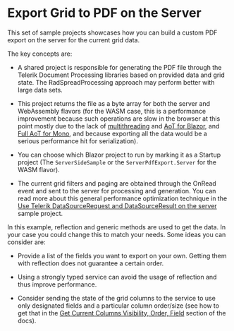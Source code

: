 # Export Grid to PDF on the Server

This set of sample projects showcases how you can build a custom PDF export on the server for the current grid data.

The key concepts are:

* A shared project is responsible for generating the PDF file through the Telerik Document Processing libraries based on provided data and grid state. The RadSpreadProcessing approach may perform better with large data sets.

* This project returns the file as a byte array for both the server and WebAssembly flavors (for the WASM case, this is a performance improvement because such operations are slow in the browser at this point mostly due to the lack of <a href="https://github.com/dotnet/aspnetcore/issues/17730" target="_blank">multithreading</a> and <a href="https://github.com/dotnet/aspnetcore/issues/5466" target="_blank">AoT for Blazor</a>, and <a href="https://github.com/mono/mono/issues/10222" target="_blank">Full AoT for Mono</a>, and because exporting all the data would be a serious performance hit for serialization).

* You can choose which Blazor project to run by marking it as a Startup project (The `ServerSideSample` or the `ServerPdfExport.Server` for the WASM flavor).

* The current grid filters and paging are obtained through the OnRead event and sent to the server for processing and generation. You can read more about this general performance optimization technique in the <a href="https://github.com/telerik/blazor-ui/tree/master/grid/datasourcerequest-on-server" target="_blank">Use Telerik DataSourceRequest and DataSourceResult on the server</a> sample project.

In this example, reflection and generic methods are used to get the data. In your case you could change this to match your needs. Some ideas you can consider are:

* Provide a list of the fields you want to export on your own. Getting them with reflection does not guarantee a certain order.

* Using a strongly typed service can avoid the usage of reflection and thus improve performance.

* Consider sending the state of the grid columns to the service to use only designated fields and a particular column order/size (see how to get that in the <a href="https://docs.telerik.com/blazor-ui/components/grid/state#get-current-columns-visibility-order-field" target="_blank">Get Current Columns Visibility, Order, Field</a> section of the docs).


